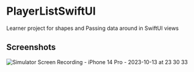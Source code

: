 # PlayerListSwiftUI
Learner project for shapes and 
Passing data around in SwiftUI views

## Screenshots
![Simulator Screen Recording - iPhone 14 Pro - 2023-10-13 at 23 30 33](https://github.com/ShivanshGaur6096/PlayerListSwiftUI/assets/39719492/5edc1ca2-b7ce-4eae-8ed4-ed2ce3057d9c)
